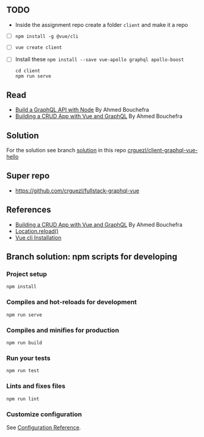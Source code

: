 ## TODO 

* Inside the assignment repo create a folder `client` and make it a repo
* [ ] `npm install -g @vue/cli`
* [ ] `vue create client` 
* [ ] Install these `npm install --save vue-apollo graphql apollo-boost`

  ```
  cd client
  npm run serve
  ```

## Read

* [Build a GraphQL API with Node](https://blog.jscrambler.com/build-a-graphql-api-with-node/) By Ahmed Bouchefra
* [Building a CRUD App with Vue and GraphQL](https://blog.jscrambler.com/building-a-crud-app-with-vue-and-graphql/) By Ahmed Bouchefra

## Solution

For the solution see branch [solution](https://github.com/crguezl/client-graphql-vue-hello/tree/solution) in this repo [crguezl/client-graphql-vue-hello](https://github.com/crguezl/client-graphql-vue-hello)


## Super repo

* <https://github.com/crguezl/fullstack-graphql-vue>

## References


* [Building a CRUD App with Vue and GraphQL](https://blog.jscrambler.com/building-a-crud-app-with-vue-and-graphql/) By Ahmed Bouchefra 
* [Location.reload()](https://developer.mozilla.org/en-US/docs/Web/API/Location/reload)
* [Vue cli Installation](https://cli.vuejs.org/guide/installation.html)

## Branch solution: npm scripts for developing

### Project setup

```
npm install
```

### Compiles and hot-reloads for development
```
npm run serve
```

### Compiles and minifies for production
```
npm run build
```

### Run your tests
```
npm run test
```

### Lints and fixes files
```
npm run lint
```

### Customize configuration

See [Configuration Reference](https://cli.vuejs.org/config/).

